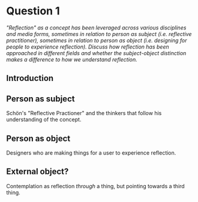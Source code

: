 # Question 1

_"Reflection" as a concept has been leveraged across various disciplines and media forms, sometimes in relation to person as subject (i.e. reflective practitioner), sometimes in relation to person as object (i.e. designing for people to experience reflection). Discuss how reflection has been approached in different fields and whether the subject-object distinction makes a difference to how we understand reflection._

## Introduction

## Person as subject

Schön's "Reflective Practioner" and the thinkers that follow his understanding of the concept.
## Person as object

Designers who are making things for a user to experience reflection.
## External object?

Contemplation as reflection _through_ a thing, but pointing towards a third thing.